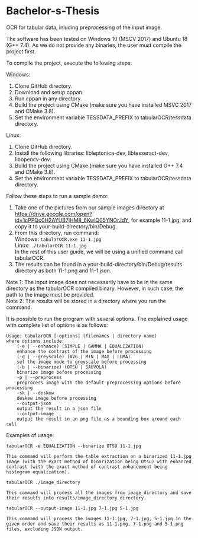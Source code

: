 # Bachelor-s-Thesis

OCR for tabular data, inluding preprocessing of the input image.

The software has been tested on Windows 10 (MSCV 2017) and Ubuntu 18 (G++ 7.4). As we do not provide any binaries, the user must compile the project first.

To compile the project, execute the following steps:

Windows:
    
1. Clone GitHub directory.
2. Download and setup cppan.
3. Run cppan in any directory.
4. Build the project using CMake (make sure you have installed MSVC 2017 and CMake 3.8).
5. Set the environment variable TESSDATA_PREFIX to tabularOCR/tessdata directory.

Linux:
    
1. Clone GitHub directory.
2. Install the following libraries: libleptonica-dev, libtesseract-dev, libopencv-dev.
3. Build the project using CMake (make sure you have installed G++ 7.4 and CMake 3.8).
4. Set the environment variable TESSDATA_PREFIX to tabularOCR/tessdata directory.

Follow these steps to run a sample demo:
    
1. Take one of the pictures from our sample images directory at https://drive.google.com/open?id=1cPPQc0H2AYUB7jHM8_6KwlQ05YNOrJdY, for example 11-1.jpg, and copy it to your-build-directory/bin/Debug.
2. From this directory, run command:<br />
            Windows: 
	    	```
		tabularOCR.exe 11-1.jpg
		```<br />
            Linux:
	    	```
		./tabularOCR 11-1.jpg
		```<br />
	In the rest of this user guide, we will be using a unified command call tabularOCR.
3. The results can be found in a your-build-directory/bin/Debug/results directory as both 11-1.png and 11-1.json.

Note 1: The input image does not necessarily have to be in the same directory as the tabularOCR compiled binary. However, in such case, the path to the image must be provided.<br />
Note 2: The results will be stored in a directory where you run the command.

It is possible to run the program with several options. The explained usage with complete list of options is as follows:

	Usage: tabularOCR [-options] (filenames | directory name)
	where options include:
	    (-e | --enhance) (SIMPLE | GAMMA | EQUALIZATION)
		enhance the contrast of the image before processing
	    (-g | --greyscale) (AVG | MIN | MAX | LUMA)
		set the image mode to greyscale before processing
	    (-b | --binarize) (OTSU | SAUVOLA)
		binarize image before processing
	    -p | --preprocess
		preprocess image with the default preprocessing options before processing
	    -sk | --deskew
		deskew image before processing
	    --output-json
		output the result in a json file
	    --output-image
		output the result in an png file as a bounding box around each cell
		
Examples of usage: 

    tabularOCR -e EQUALIZATION --binarize OTSU 11-1.jpg
    
    This command will perform the table extraction on a binarized 11-1.jpg image (with the exact method of binarization being Otsu) with enhanced contrast (with the exact method of contrast enhancement being histogram equalization).
    
    tabularOCR ./image_directory
    
    This command will process all the images from image_directory and save their results into results/image_directory directory.
    
    tabularOCR --output-image 11-1.jpg 7-1.jpg 5-1.jpg
    
    This command will process the images 11-1.jpg, 7-1.jpg, 5-1.jpg in the given order and save their results as 11-1.png, 7-1.png and 5-1.png files, excluding JSON output.
